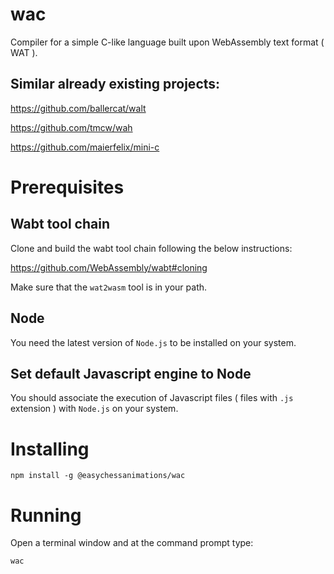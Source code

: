 # wac

Compiler for a simple C-like language built upon WebAssembly text format ( WAT ).

## Similar already existing projects:

https://github.com/ballercat/walt

https://github.com/tmcw/wah

https://github.com/maierfelix/mini-c

# Prerequisites

## Wabt tool chain

Clone and build the wabt tool chain following the below instructions:

https://github.com/WebAssembly/wabt#cloning

Make sure that the `wat2wasm` tool is in your path.

## Node

You need the latest version of `Node.js` to be installed on your system.

## Set default Javascript engine to Node

You should associate the execution of Javascript files ( files with `.js` extension ) with `Node.js` on your system.

# Installing

```
npm install -g @easychessanimations/wac
```

# Running

Open a terminal window and at the command prompt type:

```
wac
```
